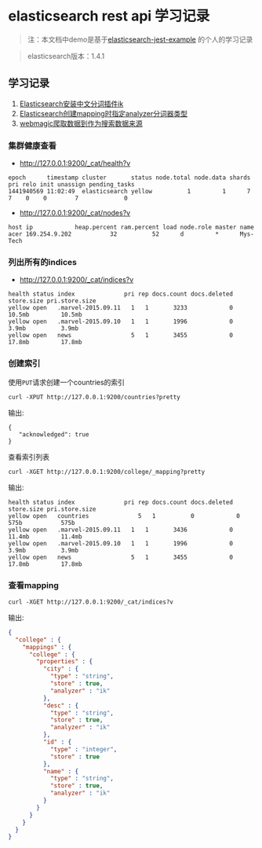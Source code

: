 # elasticsearch rest api 学习记录

> 注：本文档中demo是基于[elasticsearch-jest-example](https://github.com/ameizi/elasticsearch-jest-example)
的个人的学习记录

> elasticsearch版本：1.4.1

## 学习记录
1. [Elasticsearch安装中文分词插件ik](https://github.com/suxiongwei/elasticsearch-jest-demo/tree/master/src/main/webapp/md/ik.md)
2. [Elasticsearch创建mapping时指定analyzer分词器类型](https://github.com/suxiongwei/elasticsearch-jest-demo/tree/master/src/main/webapp/md/analyzer.md)
3. [webmagic爬取数据到作为搜索数据来源](https://github.com/suxiongwei/elasticsearch-jest-demo/tree/master/src/main/webapp/md/webmagic.md)


### 集群健康查看

* http://127.0.0.1:9200/_cat/health?v

```
epoch      timestamp cluster       status node.total node.data shards pri relo init unassign pending_tasks 
1441940569 11:02:49  elasticsearch yellow          1         1      7   7    0    0        7             0 
```

* http://127.0.0.1:9200/_cat/nodes?v

```
host ip            heap.percent ram.percent load node.role master name     
acer 169.254.9.202           32          52      d         *      Mys-Tech
```

### 列出所有的indices

* http://127.0.0.1:9200/_cat/indices?v

```
health status index              pri rep docs.count docs.deleted store.size pri.store.size 
yellow open   .marvel-2015.09.11   1   1       3233            0     10.5mb         10.5mb 
yellow open   .marvel-2015.09.10   1   1       1996            0      3.9mb          3.9mb 
yellow open   news                 5   1       3455            0     17.8mb         17.8mb 
```

### 创建索引

使用`PUT`请求创建一个countries的索引

```
curl -XPUT http://127.0.0.1:9200/countries?pretty
```

输出:

```
{
   "acknowledged": true
}
```

查看索引列表

```
curl -XGET http://127.0.0.1:9200/college/_mapping?pretty
```

输出:

```
health status index              pri rep docs.count docs.deleted store.size pri.store.size 
yellow open   countries              5   1          0            0       575b           575b 
yellow open   .marvel-2015.09.11   1   1       3436            0     11.4mb         11.4mb 
yellow open   .marvel-2015.09.10   1   1       1996            0      3.9mb          3.9mb 
yellow open   news                 5   1       3455            0     17.8mb         17.8mb 
```

### 查看mapping
```
curl -XGET http://127.0.0.1:9200/_cat/indices?v
```
输出:
```json
{
  "college" : {
    "mappings" : {
      "college" : {
        "properties" : {
          "city" : {
            "type" : "string",
            "store" : true,
            "analyzer" : "ik"
          },
          "desc" : {
            "type" : "string",
            "store" : true,
            "analyzer" : "ik"
          },
          "id" : {
            "type" : "integer",
            "store" : true
          },
          "name" : {
            "type" : "string",
            "store" : true,
            "analyzer" : "ik"
          }
        }
      }
    }
  }
}

```

